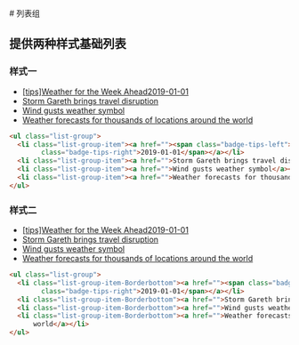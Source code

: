 <link rel="stylesheet" href="http://localhost:8080/src/definitions/view/list/list.min.css">
<style>
    .badge-tips {
      color: #d9534f;
      font-weight: bold;
    }
  </style>
# 列表组

## 提供两种样式基础列表
### 样式一
<div class="example-prev">
        <a href="javascript:;" title="查看代码" class="example-prev-code"></a>
<ul class="list-group">
    <li class="list-group-item"><a href=""><span class="badge-tips-left">[tips]</span>Weather for the Week Ahead<span
          class="badge-tips-right">2019-01-01</span></a></li>
    <li class="list-group-item"><a href="">Storm Gareth brings travel disruption</a></li>
    <li class="list-group-item"><a href="">Wind gusts weather symbol</a></li>
    <li class="list-group-item"><a href="">Weather forecasts for thousands of locations around the world</a></li>
  </ul>
  </div>

  ```html
  <ul class="list-group">
    <li class="list-group-item"><a href=""><span class="badge-tips-left">[tips]</span>Weather for the Week Ahead<span
          class="badge-tips-right">2019-01-01</span></a></li>
    <li class="list-group-item"><a href="">Storm Gareth brings travel disruption</a></li>
    <li class="list-group-item"><a href="">Wind gusts weather symbol</a></li>
    <li class="list-group-item"><a href="">Weather forecasts for thousands of locations around the world</a></li>
  </ul>
  ```

### 样式二
<div class="example-prev">
        <a href="javascript:;" title="查看代码" class="example-prev-code"></a>
  <ul class="list-group">
    <li class="list-group-item-Borderbottom"><a href=""><span class="badge-tips-left">[tips]</span>Weather for the Week Ahead<span
          class="badge-tips-right">2019-01-01</span></a></li>
    <li class="list-group-item-Borderbottom"><a href="">Storm Gareth brings travel disruption</a></li>
    <li class="list-group-item-Borderbottom"><a href="">Wind gusts weather symbol</a></li>
    <li class="list-group-item-Borderbottom"><a href="">Weather forecasts for thousands of locations around the
        world</a></li>
  </ul>
  </div>

  ```html
  <ul class="list-group">
    <li class="list-group-item-Borderbottom"><a href=""><span class="badge-tips-left">[tips]</span>Weather for the Week Ahead<span
          class="badge-tips-right">2019-01-01</span></a></li>
    <li class="list-group-item-Borderbottom"><a href="">Storm Gareth brings travel disruption</a></li>
    <li class="list-group-item-Borderbottom"><a href="">Wind gusts weather symbol</a></li>
    <li class="list-group-item-Borderbottom"><a href="">Weather forecasts for thousands of locations around the
        world</a></li>
  </ul>
  ```
